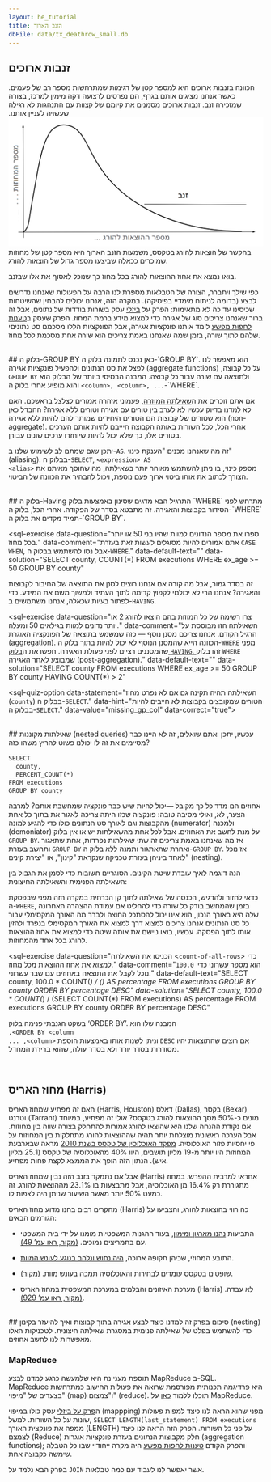 ```yaml
---
layout: he_tutorial
title: הזנב הארוך
dbFile: data/tx_deathrow_small.db
---
```


<a name="long_tail"></a>
## זנבות ארוכים
הכוונה בזנבות ארוכים היא למספר קטן של דגימות שמתרחשות מספר רב של פעמים. כאשר אנחנו מציגים אותם בגרף, הם נפרסים לרצועה דקה מימין למרכז, בצורה שמזכירה זנב.  זנבות ארוכים מסמנים את קיומם של קצוות עם התנהגות לא רגילה שעשויה לעניין אותנו. <img src="imgs/he_execution_tail.png">בהקשר של הוצאות להורג בטקסס, משמעות הזנב הארוך היא מספר קטן של מחוזות שמוכרים ככאלה שביצעו מספר גדול של הוצאות להורג.

בואו נמצא את אחוז ההוצאות להורג בכל מחוז כך שנוכל לאסוף את אלו שבזנב.

כפי שילך ויתברר, הצורה של הטבלאות מספרת לנו הרבה על הפעולות שאנחנו נדרשים לבצע (בדומה לניתוח מימדיי בפיסיקה). במקרה הזה, אנחנו יכולים להבחין שהשיטחות שכיסינו עד כה לא מתאימות: הפרק על [ביזלי](beazley.html) עסק בשורות בודדות של נתונים, אבל זה ברור שאנחנו צריכים סוג של אגירה כדי למצוא מידע ברמת המחוז. הפרק שעסק ב[טענות לחפות מפשע](innocence.html) לימד אותנו פונקציות אגירה, אבל הפונקציות הללו מסכמם סט נתוניםי שלהם לתוך שורה, בזמן שמה שאנחנו באמת צריכים הוא שורה אחת מסכמת לכל מחוז.

<br>
<a name="groupby"></a>
## בלוק ה-GROUP BY
כאן נכנס לתמונה בלוק ה-`GROUP BY`. הוא מאפשר לנו לפצל את סט הנתונים ולהפעיל פונקציות אגירה (aggregate functions) על כל קבוצה, ולתוצאה עם שורה עבור כל קבוצה. המבנה הבסיסי ביותר של הבלוק הוא <code class="codeblock" dir="ltr">GROUP BY &lt;column&gt;, &lt;column&gt;, ...</code> והוא מופיע אחרי בלוק ה-`WHERE`.


  <sql-exercise
    data-question="השאילתה הזו מושכת את מספר ההוצאות להורג לפי מחוז."
    data-default-text="SELECT
    county,
    COUNT(*) AS county_executions
    FROM executions
    GROUP BY county"></sql-exercise>

אם אתם זוכרים את ה<a href='innocence.html#strange'>שאילתה המוזרה</a>, פעמוני אזהרה אמורים לצלצל בראשכם. האם לא למדנו בדיוק עכשיו לא לערב בין טורים עם אגירה וטורים ללא אגירה? ההבדל כאן הוא שטורים של קבוצות הם הטורים היחידים שמותר להם להיות ללא אגירה (non-aggregate). אחרי הכל, לכל השורות באותה הקבוצה חיייבם להיות אותם הערכים בטורים אלו, כך שלא יכול להיות שיוחזרו ערכים שונים עבורן.

יתכן שגם שמתם לב לשימוש שלנו ב-`AS`. זה מה שאנחנו מכנים "הענקת כינוי" (aliasing). בבלוק ה-`SELECT`, <span dir="ltr"><code class="codeblock">&lt;expression&gt; AS &lt;alias&gt;</code></span> מספק כינוי, בו ניתן להשתמש מאוחר יותר בשאילתה, מה שחוסך מאיתנו את הצורך לכתוב את אותו ביטוי ארוך פעם נוספת, ויכול להבהיר את הכוונה של הביטוי.

<sql-exercise
  data-question="שנו את השאילתה כדי למצוא את מספר ההוצאות להורג מכל מחוז שכוללות הצהרה אחרונה של הנדונים למוות, ואת מספר ההוצאות להורג שאינן כוללות הצהרה אחרונה."
  data-default-text="SELECT
  county,
  COUNT(*)
FROM executions
GROUP BY county"
  data-solution="SELECT
  county,
  last_statement IS NOT NULL AS has_last_statement,
  COUNT(*)
FROM executions
GROUP BY county, has_last_statement"></sql-exercise>

<br>
<a name="having"></a>
## בלוק ה-Having
התרגיל הבא מדגים שסינון באמצעות בלוק `WHERE` מתרחש לפני הסידור בקבוצות והאגירה. זה מתבטא בסדר של הפקודה. אחרי הכל, בלוק ה-`WHERE` תמיד מקדים את בלוק ה-`GROUP BY`.

<sql-exercise
  data-question="ספרו את מספר הנדונים למוות שהיו בני 50 או יותר בכל מחוז."
  data-comment="אתם אמורים להיות מסוגלים לעשות זאת בעזרת <code>CASE WHEN</code>, אבל נסו להשתמש בבלוק ה-<code>WHERE</code>."
  data-default-text=""
  data-solution="SELECT county, COUNT(*)
FROM executions
WHERE ex_age >= 50
GROUP BY county"
></sql-exercise>

זה בסדר גמור, אבל מה קורה אם אנחנו רוצים לסנן את התוצאה של החיבור לקבוצות והאגירה? אנחנו הרי לא יכולםי לקפוץ קדימה לתוך העתיד ולמשוך משם את המידע. כדי לפתור בעיות שכאלה, אנחנו משתמשים ב-`HAVING`.

<sql-exercise
  data-question="צרו רשימה של כל המוזות בהם הוצאו להורג 2 או יותר נדונים למוות בגילאים 50 ומעלה."
  data-comment="השאילתה הזו מבוססת על הרגיל הקודם. אנחנו צריכם מסנן נוסף &mdash; כזה שמשמש בתוצאה של הפונקציה האוגרת (aggregation). הכוונה הייא שהמסנן הנוסף לא יכול להיות בתוך בלוק ה-<code>WHERE</code> מפני שהמסננים רציים לפני פעולת האגירה. חפשו את ה<a href='https://www.w3schools.com/sql/sql_having.asp'>בלוק <code>HAVING</code>. </a> זהו בלוק <code>WHERE</code> שמבוצע לאחר האגירה (post-aggregation)."
  data-default-text=""
  data-solution="SELECT county
FROM executions
WHERE ex_age >= 50
GROUP BY county
HAVING COUNT(*) > 2"
  ></sql-exercise>

<sql-quiz
  data-title="סמנו את ההצהרות הנכונות."
  data-description="השאילתה הזו מוצאת את מספר הנדונים למוות מכל מחוז בטווח של 10 שנים. <pre>
SELECT
  county,
  ex_age/10 AS decade_age,
  COUNT(*)
FROM executions
GROUP BY county, decade_age</pre>">
  <sql-quiz-option
    data-value="valid"
    data-statement="השאילתה תקינה (כלומר, לא תוצג הודעת שגיאה כשנריץ אותה)."
    data-hint="האם נזרקתם לשגיאה על ידי <code>ex_age/10</code>? יצירת קבוצות באמצעות המרה של טורים היא גם בסדר."
    data-correct="true"></sql-quiz-option>
  <sql-quiz-option
    data-value="gran"
    data-statement="השאילתה תחזיר יותר שורות אם נשתמר ב-<code>ex_age</code> במקום ב-<code>ex_age/10</code>."    data-hint="זכרו ש-<code>ex_age/10</code> מבצעת חלוקת מספרים שלמים שמעגלת את כל הגילאים ולכן מייצרת פחות קבוצות ייחודיות."
    data-correct="true"></sql-quiz-option>
  <sql-quiz-option
    data-value="unique_combocc"
    data-statement="הפלט יכלול מספר שורות זהה למספר הצירופים הייחודיים בין מחוזות ו-decade_ages בסט הנתונים."
    data-hint="זה נכון."
    data-correct="true"></sql-quiz-option>
  <sql-quiz-option
    data-statement="הפלט יכלול את הקבוצה <span dir=”ltr”> (`Bexar`, 6)</span>, למרות שלא היו נדונים למוות במחוז בקסר (Bexar) שהיו בגילאים 60-69 בעת ביצוע ההוצאה להורג."
    data-hint="בלוק הקוד <code>GROUP BY</code> מוצא את כל הצירופים <i>בסט הנתונים</i> ולא את כל הצירופים האפשריים תיאורטית."
    data-value="abstract_cartesian"></sql-quiz-option>
  <sql-quiz-option
    data-statement="הפלט יכלול ערך (שם) שונה של מחוז עבור כל שורה שתחזיר כפלט."
    data-hint="זה יכול היה להיות נכון רק אם <code>county</code> (מחוז) היה הטור היחיד שמאוגד בקבוצות. כאן, יש לנו קבוצות רבות עבור אותו המחוז, אבל קבוצות גיל (decade_ages) שונות."
    data-value="one_col_diff"></sql-quiz-option>
  <sql-quiz-option
    data-statement="השאילתה תהיה תקינה גם אם לא נפרט מחוז (<code>county</code>) בבלוק ה-<code>SELECT</code>.”
    data-hint="הטורים שמקובצים בקבוצות לא חייבים להיות בבלוק ה-<code>SELECT</code>."
    data-value="missing_gp_col"
    data-correct="true"></sql-quiz-option>
  <sql-quiz-option
    data-statement="יהיה הגיוני להוסיף שם משפחה (<code>last_name</code>) לבלוק ה-<code>SELECT</code> גם ללא סידור בקבוצות (grouping)."
    data-hint="למרות שזו תהיה שאילתה תקינה (ב-SQLite) מהסיבות שפורטו ב<a href='innocence.html#strange'>שאילתה המוזרה</a>, הכללה של טורים ללא-אגירה וקבוצות בבלוק ה-<code>SELECT</code>. היא לא מעשה מוצלח."
    data-value="extra_gp_col"></sql-quiz-option>
</sql-quiz>


  <sql-exercise
    data-question="צרו רשימה עם כל שמות המחוזות היחודיים בסט הנתונים."
    data-comment="עשינו זאת בפרק הקודם כשהתמשנו בפקודת ה-<code>SELECT DISTINCT</code>. הפעם, נדבוק ב-<code>SELECT</code> בסיסי ונשתמש ב-<code>GROUP BY</code>."
    data-default-text=""
    data-solution="SELECT county FROM executions GROUP BY county"
    ></sql-exercise>

<br>
<a name="nested"></a>
## שאילתות מקוננות (nested queries)
עכשיו, יתכן ואתם שואלים, זה לא היינו כבר מסיימים את זה לו יכולנו פשוט להריץ משהו כזה?

    SELECT
      county,
      PERCENT_COUNT(*)
    FROM executions
    GROUP BY county

אחוזים הם מדד כל כך מקובל &mdash;יכול להיות שיש כבר פונקציה שמחשבת אותם? למרבה הצער, לא, ואולי מסיבה טובה: פונקציה שכזו היתה צריכה לאגור את בתוך כל אחת מהקבוצות וגם לאורך סט הנתונים כולו כדי להגיע למונה (numerator) ולמכנה (demoniator) על מנת לחשב את האחוזים. אבל לכל אחת מהשאילתות יש או אין בלוק `GROUP BY`. אז מה שאנחנו באמת צריכים זה שתי שאילתות נפרדות, אחת שתאגור ותחשב בעזרת `GROUP BY` ואחרת שתאתגור ותמנה ללא בלוק ה-`GROUP BY`. אז נוכל לאחד ביניהן בעזרת טכניקה שנקראת "קינון", או "יצירת קינים" (nesting).

הנה דוגמה לאיך עובדת שיטת הקינים. הסוגריים חשובות כדי לסמן את הגבול בין השאילתה הפנימית והשאילתה החיצונית:


  <sql-exercise
    data-question="מצאו את השם הפרטי ושם המשפחה של הנדון למוות עם ההצהרה (שלפני ההוצאה להורג) הארכה ביותר (על פי מספר התווים)."
    data-comment="כתבו שאילה מתאימה לקינון בתוך &lt;<code>length-of-longest-last-statement</code>&gt"
    data-default-text="SELECT first_name, last_name
      FROM executions
      WHERE LENGTH(last_statement) =
      (<length-of-longest-last-statement>)"
      data-solution="SELECT first_name, last_name
      FROM executions
      WHERE LENGTH(last_statement) =
        (SELECT MAX(LENGTH(last_statement))
         FROM executions)"></sql-exercise>


כדאי לחזור ולהדגיש, הכנסה של שאילתה לתוך קן הכרחית במקרה הזה מפני שבפסקת ה-`WHERE`, בזמן שהמחשב בודק כל שורה כדי להחליט אם עמודת ההצהרה האחרונה שלה היא באורך הנכון, הוא אינו יכול להסתכל החוצה ולברר מה האורך המקסימלי עבור כל סט הנתונים אנחנו צריכים למצוא דרך למצוא את האורך המקסימלי בנפרד ולהזין אותו לתוך הפסקה. עכשיו, בואו ניישם את אותה שיטה כדי למצוא את אחוז ההוצאות להורג בכל אחד מהמחוזות.

<sql-exercise
  data-question="הכניסו את השאילתה &lt;<code>count-of-all-rows</code>&gt; כדי למצוא את אחוז ההוצאות מכל מחוז."
  data-comment="<code>100.0 </code>הוא מספר עשרוני כדי נוכל לקבל את התוצאה באחוזים עם שבר עשרוני."
  data-default-text="SELECT
  county,
  100.0 * COUNT(*) / (<count-of-all-rows>)
    AS percentage
FROM executions
GROUP BY county
ORDER BY percentage DESC"
  data-solution="SELECT
  county,
  100.0 * COUNT(*) / (SELECT COUNT(*) FROM executions)
    AS percentage
FROM executions
GROUP BY county
ORDER BY percentage DESC"
  ></sql-exercise>

בשקט הגנבתי פנימה בלוק ‘ORDER BY’. המבנה שלו הוא <br><code class="codeblock" dir="rtl">ORDER BY &lt;column&gt;, &lt;column&gt;, ...</code> וניתן לשנות אותו באמצעות הוספת `DESC` אם רוצים שהתוצאות יהיו מסודרות בסדר יורד ולא בסדר עולה, שהוא ברירת המחדל.

<br>

<a name="harris"></a>
## מחוז האריס (Harris)
האם זה מפתיע שמחוז האריס (Harris, Houston) דאלס (Dallas), בקסר (Bexar) וטרנט (Tarrant) מונים כ-50% מסך ההוצאות להורג בטקסס? אולי זה מפתיע, במיוחד אם נקודת ההנחה שלנו היא שהוצאו להורג אמורות להתחלק בצורה שווה בין מחוזות. אבל הערכה ראשונית מוצלחת יותר תהיה שההוצאות להורג מתחלקות בין המחוזות על פי יחסיות פזור האוכלוסיה. [מפקד האוכלוסין של טקסס בשנת 2010](https://www.tsl.texas.gov/ref/abouttx/popcnty12010.html) מראה שבארבעת המחוזות היו יותר מ-19 מליון תושבים, היוו 40% מהאוכלוסיה של טקסס (25.1 מליון איש). הנתון הזה הופך את הממצא לקצת פחות מפתיע.

אבל אם נתמקד בזנב הזה נבין שמחוז האריס (Harris) אחראי למרבית ההפרש. במחוז מתגוררת רק 16.4% מן האוכלוסיה, אבל מתבצעות בו 23.1% מההוצאות להורג. זה כמעט 50% יותר מאשר השיעור שניתן היה לצפות לו.

מחקרים רבים בחנו מדוע מחוז האריס (Harris) כה רווי בהוצאות להורג, והצביעו על הגורמים הבאים:

- <p>התביעות <a href="https://www.citylab.com/equity/2014/09/one-texas-county-is-responsible-for-most-of-the-executions-in-the-entire-us/380705/">נהנו מארגון ומימון</a>, בעוד ההגנות המשפטיות מומנו על ידי בית המשפטי עם בתמריצים נמוכים. <a href="http://www.houstonlawreview.org/wp-content/uploads/2018/05/3-Steiker-896.pdf">(מקור, ראו עמ’ 49)</a>.</p>

- <p> התובע המחוזי, שכיהן תקופה ארוכה, <a href="https://www.chron.com/news/houston-texas/article/Former-DA-ran-powerful-death-penalty-machine-1833545.php">היה נחוש ונלהב בנוגע לעונש המוות</a>.</p>

- <p>שופטים בטקסס עומדים לבחירות והאוכלוסיה תמכה בעונש מוות. <a href="https://priceonomics.com/why-has-texas-executed-so-many-inmates/">(מקור)</a>.</p>

- <p>מערכת האיזונים והבלמים במערכת המשפטית במחוז האריס (Harris) לא עבדה. <a href="https://houstonlawreview.org/article/3874-the-problem-of-rubber-stamping-in-state-capital-habeas-proceedings-a-harris-county-case-study">(מקור, ראו עמ’ 929)</a>.</p>


<br>
<a name="recap"></a>
## סיכום
בפרק זה למדנו כיצד לבצע אגירה בתוך קבוצות ואיך להיעזר בקינון (nesting) כדי להשתמש בפלט של שאילתה פנימית במסגרת שאילתה חיצונית. לטכניקות האלו מאפשרות לנו לחשב אחוזים.


<a name="mapreduce"></a>
<div class="sideNote">
  <h3>MapReduce</h3>
  <p>תוספת מעניינת היא שלמעשה כרגע למדנו לבצע MapReduce ב-SQL.<br>MapReduce היא פרדיגמה תכנותית מפורסמת שרואה את פעולות החישוב כמתרחשות בצעדים של "מיפוי" (map) ו"צמצום" (reduce). תוכלו ללמוד <a href="https://stackoverflow.com/questions/28982/simple-explanation-of-mapreduce">כאן</a> על MapReduce.</p>
  <p>ה<a href="beazley.html">פרק על ביזלי</a> עסק כולו במיפוי (mappping) מפני שהוא הראה לנו כיצד למפות פעולות שונות על כל השורות. למשל, <code>SELECT LENGTH(last_statement) FROM executions</code> ממפה את פונקצית האורך (LENGTH) על פני כל השורות. הפרק הזה הראה לנו כיצד לצמצם (Reduce) חלק מקבוצות הנתונים בעזרת פונקציות אוגרות (aggregation functions); והפרק הקודם <a href="innocence.html">טענות לחפות מפשע</a> היה מקרה ייחודיי שבו כל הטבלה שימשה כקבוצה אחת. </p>
</div>


בפרק הבא נלמד על `JOIN` אשר יאפשר לנו לעבוד עם כמה טבלאות.
